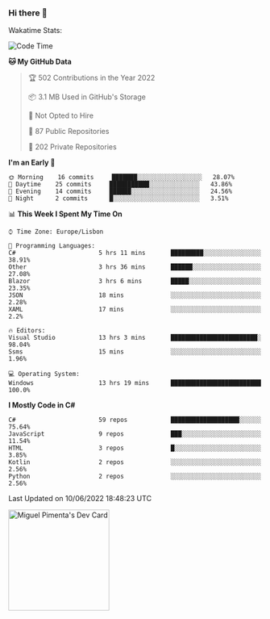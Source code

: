 ### Hi there 👋

<!--
**miguelpimenta/miguelpimenta** is a ✨ _special_ ✨ repository because its `README.md` (this file) appears on your GitHub profile.

Here are some ideas to get you started:

- 🔭 I’m currently working on ...
- 🌱 I’m currently learning ...
- 👯 I’m looking to collaborate on ...
- 🤔 I’m looking for help with ...
- 💬 Ask me about ...
- 📫 How to reach me: ...
- 😄 Pronouns: ...
- ⚡ Fun fact: ...
-->

Wakatime Stats:
<!--START_SECTION:waka-->
![Code Time](http://img.shields.io/badge/Code%20Time-0%20secs-blue)

**🐱 My GitHub Data** 

> 🏆 502 Contributions in the Year 2022
 > 
> 📦 3.1 MB Used in GitHub's Storage 
 > 
> 🚫 Not Opted to Hire
 > 
> 📜 87 Public Repositories 
 > 
> 🔑 202 Private Repositories  
 > 
**I'm an Early 🐤** 

```text
🌞 Morning    16 commits     ███████░░░░░░░░░░░░░░░░░░   28.07% 
🌆 Daytime    25 commits     ███████████░░░░░░░░░░░░░░   43.86% 
🌃 Evening    14 commits     ██████░░░░░░░░░░░░░░░░░░░   24.56% 
🌙 Night      2 commits      █░░░░░░░░░░░░░░░░░░░░░░░░   3.51%

```


📊 **This Week I Spent My Time On** 

```text
⌚︎ Time Zone: Europe/Lisbon

💬 Programming Languages: 
C#                       5 hrs 11 mins       █████████░░░░░░░░░░░░░░░░   38.91% 
Other                    3 hrs 36 mins       ██████░░░░░░░░░░░░░░░░░░░   27.08% 
Blazor                   3 hrs 6 mins        █████░░░░░░░░░░░░░░░░░░░░   23.35% 
JSON                     18 mins             ░░░░░░░░░░░░░░░░░░░░░░░░░   2.28% 
XAML                     17 mins             ░░░░░░░░░░░░░░░░░░░░░░░░░   2.2%

🔥 Editors: 
Visual Studio            13 hrs 3 mins       ████████████████████████░   98.04% 
Ssms                     15 mins             ░░░░░░░░░░░░░░░░░░░░░░░░░   1.96%

💻 Operating System: 
Windows                  13 hrs 19 mins      █████████████████████████   100.0%

```

**I Mostly Code in C#** 

```text
C#                       59 repos            ███████████████████░░░░░░   75.64% 
JavaScript               9 repos             ███░░░░░░░░░░░░░░░░░░░░░░   11.54% 
HTML                     3 repos             █░░░░░░░░░░░░░░░░░░░░░░░░   3.85% 
Kotlin                   2 repos             ░░░░░░░░░░░░░░░░░░░░░░░░░   2.56% 
Python                   2 repos             ░░░░░░░░░░░░░░░░░░░░░░░░░   2.56%

```



 Last Updated on 10/06/2022 18:48:23 UTC
<!--END_SECTION:waka-->

<a href="https://app.daily.dev/MiguelPimenta"><img src="https://api.daily.dev/devcards/05b7ad917b6047f3b1368fb0fe084ad8.png?r=sx6" width="200" alt="Miguel Pimenta's Dev Card"/></a>

